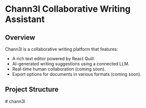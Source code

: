 # Chann3l Collaborative Writing Assistant

## Overview
Chann3l is a collaborative writing platform that features:
- A rich text editor powered by React Quill.
- AI-generated writing suggestions using a connected LLM.
- Real-time human collaboration (coming soon).
- Export options for documents in various formats (coming soon).

## Project Structure
#   c h a n n 3 l  
 